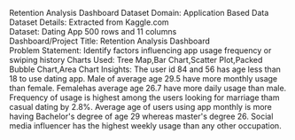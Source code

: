 Retention Analysis Dashboard
Dataset Domain: Application Based Data
Dataset Details: Extracted from Kaggle.com  
Dataset: Dating App 500 rows and 11 columns  
Dashboard/Project Title: Retention Analysis Dashboard  
Problem Statement: Identify factors influencing app usage frequency or swiping history
Charts Used: Tree Map,Bar Chart,Scatter Plot,Packed Bubble Chart,Area Chart
Insights:
The user id 84 and 56 has age less than 18 to use dating app.
Male of average age 29.5 have more monthly usage than female.
Femalehas average age 26.7 have more daily usage than male.
Frequency of usage is highest among the users looking for marriage tham casual dating by 2.8%.
Average age of users using app monthly is more having Bachelor's degree of age 29 whereas master's degree 26.
Social media influencer has the highest weekly usage than any other occupation.

